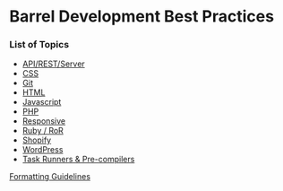 Barrel Development Best Practices
=================================

### List of Topics

- [API/REST/Server](restful.md)
- [CSS](css.md)
- [Git](git.md)
- [HTML](html.md)
- [Javascript](javascript.md)
- [PHP](php.md)
- [Responsive](responsive.md)
- [Ruby / RoR](ruby.md)
- [Shopify](shopify.md)
- [WordPress](wordpress.md)
- [Task Runners & Pre-compilers](grunt.md)

[Formatting Guidelines](formatting-guidelines.md)
